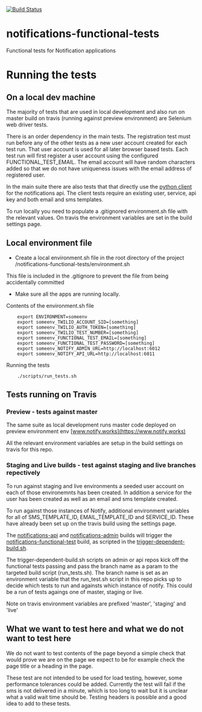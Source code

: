 [![Build Status](https://travis-ci.org/alphagov/notifications-functional-tests.svg)](https://travis-ci.org/alphagov/notifications-functional-tests)

# notifications-functional-tests
Functional tests for Notification applications

# Running the tests

## On a local dev machine

The majority of tests that are used in local development and also run on master build on travis (running against preview environment) are Selenium web driver tests.

There is an order dependency in the main tests. The registration test must run before any of the other tests as a new user account created for each test run. That user account is used for all later browser based tests. Each test run will first register a user account using the configured FUNCTIONAL_TEST_EMAIL. The email account will have random characters added so that we do not have uniqueness issues with the email address of registered user.

In the main suite there are also tests that that directly use the [python client](https://github.com/alphagov/notifications-python-client) for the notifications api. The client tests require an existing user, service, api key and both email and sms templates.

To run locally you need to populate a .gitignored environment.sh file with the relevant values. On travis the environment variables are set in the build settings page.

## Local environment file

- Create a local environment.sh file in the root directory of the project /notifications-functional-tests/environment.sh

This file is included in the .gitignore to prevent the file from being accidentally committed
- Make sure all the apps are running locally.


Contents of the environment.sh file

```shell
    export ENVIRONMENT=someenv
    export someenv_TWILIO_ACCOUNT_SID=[something]
    export someenv_TWILIO_AUTH_TOKEN=[something]
    export someenv_TWILIO_TEST_NUMBER=[something]
    export someenv_FUNCTIONAL_TEST_EMAIL=[something]
    export someenv_FUNCTIONAL_TEST_PASSWORD=[something]
    export someenv_NOTIFY_ADMIN_URL=http://localhost:6012
    export someenv_NOTIFY_API_URL=http://localhost:6011

```

Running the tests

```shell
    ./scripts/run_tests.sh
```

## Tests running on Travis


### Preview - tests against master

The same suite as local development runs master code deployed on preview environment env [www.notify.works](https://www.notify.works)

All the relevant environment variables are setup in the build settings on travis for this repo.


### Staging and Live builds - test against staging and live branches repectively

To run against staging and live environments a seeded user account on each of those environemnts has been created. In addition a service for the user has been created as well as an email and sms template created.

To run against those instances of Notify, additional environment variables for all of SMS_TEMPLATE_ID, EMAIL_TEMPLATE_ID and SERVICE_ID. These have already been set up on the travis build using the settings page.

The [notifications-api](https://github.com/alphagov/notifications-api) and [notifications-admin](https://github.com/alphagov/notifications-admin) builds
will trigger the [notifications-functional-test](https://github.com/alphagov/notifications-functional-tests) build,
as scripted in the [trigger-dependent-build.sh](https://github.com/alphagov/notifications-admin/blob/master/scripts/trigger-dependent-build.sh).

The trigger-dependent-build.sh scripts on admin or api repos kick off the functional tests passing and pass the branch name as a param to the targeted build script (run_tests.sh). The branch name is set as an environment variable that the run_test.sh script in this repo picks up to decide which tests to run and againsts which instance of notify. This could be a run of tests agaings one of master, staging or live.


Note on travis environment variables are prefixed 'master', 'staging' and 'live'

## What we want to test here and what we do not want to test here
We do not want to test contents of the page beyond a simple check that would prove we are on the page we expect to be for example check the page title or a heading in the page.

These test are not intended to be used for load testing, however, some performance tolerances could be added.
Currently the test will fail if the sms is not delivered in a minute, which is too long to wait but it is unclear what a valid wait time should be.
Testing headers is possible and a good idea to add to these tests.




